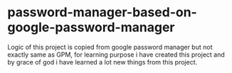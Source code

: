 # password-manager-based-on-google-password-manager
Logic of this project is copied from google password manager but not exactly same as GPM, for learning purpose i have created this project and by grace of god i have learned a lot new things from this project.
